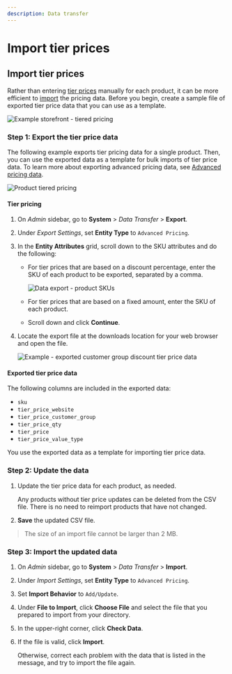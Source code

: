 ```yaml
---
description: Data transfer
---
```


# Import tier prices

## Import tier prices <a href="#import-tier-prices" id="import-tier-prices"></a>

Rather than entering [tier prices](https://experienceleague.adobe.com/docs/commerce-admin/catalog/products/pricing/product-price-tier.html?lang=en) manually for each product, it can be more efficient to [import](https://experienceleague.adobe.com/docs/commerce-admin/systems/data-transfer/import/data-import.html?lang=en) the pricing data. Before you begin, create a sample file of exported tier price data that you can use as a template.

![Example storefront - tiered pricing](https://experienceleague.adobe.com/docs/commerce-admin/assets/storefront-tier-pricing-water-bottle.png?lang=en)

### Step 1: Export the tier price data <a href="#step-1-3a-export-the-tier-price-data" id="step-1-3a-export-the-tier-price-data"></a>

The following example exports tier pricing data for a single product. Then, you can use the exported data as a template for bulk imports of tier price data. To learn more about exporting advanced pricing data, see [Advanced pricing data](https://experienceleague.adobe.com/docs/commerce-admin/systems/data-transfer/data-attributes-product.html?lang=en#advanced-pricing-attributes).

![Product tiered pricing](https://experienceleague.adobe.com/docs/commerce-admin/assets/price-tier-customer-group-discount.png?lang=en)

#### Tier pricing <a href="#tier-pricing" id="tier-pricing"></a>

1. On _Admin_ sidebar, go to **System** > _Data Transfer_ > **Export**.
2. Under _Export Settings_, set **Entity Type** to `Advanced Pricing`.
3. In the **Entity Attributes** grid, scroll down to the SKU attributes and do the following:
   *   For tier prices that are based on a discount percentage, enter the SKU of each product to be exported, separated by a comma.

       ![Data export - product SKUs](https://experienceleague.adobe.com/docs/commerce-admin/assets/price-tier-export-sku.png?lang=en)
   * For tier prices that are based on a fixed amount, enter the SKU of each product.
   * Scroll down and click **Continue**.
4.  Locate the export file at the downloads location for your web browser and open the file.

    ![Example - exported customer group discount tier price data](https://experienceleague.adobe.com/docs/commerce-admin/assets/price-tier-customer-group-discount-export.png?lang=en)

#### Exported tier price data <a href="#exported-tier-price-data" id="exported-tier-price-data"></a>

The following columns are included in the exported data:

* `sku`
* `tier_price_website`
* `tier_price_customer_group`
* `tier_price_qty`
* `tier_price`
* `tier_price_value_type`

You use the exported data as a template for importing tier price data.

### Step 2: Update the data <a href="#step-2-3a-update-the-data" id="step-2-3a-update-the-data"></a>

1.  Update the tier price data for each product, as needed.

    Any products without tier price updates can be deleted from the CSV file. There is no need to reimport products that have not changed.
2. **Save** the updated CSV file.

> The size of an import file cannot be larger than 2 MB.

### Step 3: Import the updated data <a href="#step-3-3a-import-the-updated-data" id="step-3-3a-import-the-updated-data"></a>

1. On _Admin_ sidebar, go to **System** > _Data Transfer_ > **Import**.
2. Under _Import Settings_, set **Entity Type** to `Advanced Pricing`.
3. Set **Import Behavior** to `Add/Update`.
4. Under **File to Import**, click **Choose File** and select the file that you prepared to import from your directory.
5. In the upper-right corner, click **Check Data**.
6.  If the file is valid, click **Import**.

    Otherwise, correct each problem with the data that is listed in the message, and try to import the file again.
